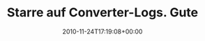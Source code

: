 ---
retweeted: false
source: <a href="http://termtter.org/" rel="nofollow">Termtter</a>
entities:
  hashtags: []
  symbols: []
  user_mentions:
  - name: Felix Gilcher
    screen_name: Xylakant
    indices:
    - '63'
    - '72'
    id_str: '40266143'
    id: '40266143'
  urls: []
display_text_range:
- '0'
- '83'
favorite_count: '0'
id_str: '7483366790135809'
truncated: false
retweet_count: '0'
id: '7483366790135809'
created_at: Wed Nov 24 17:19:08 +0000 2010
favorited: false
full_text: 'Starre auf Converter-Logs. Guter Trost: Apfelringe und AIR aus [@Xylakant](https://twitter.com/Xylakant)''s
  Library.'
lang: de
tags:
- pesos:twitter
date: '2010-11-24T17:19:08+00:00'
src: https://twitter.com/bascht/status/7483366790135809
original_url: https://twitter.com/bascht/status/7483366790135809
type: twitter_tweet
text: 'Starre auf Converter-Logs. Guter Trost: Apfelringe und AIR aus [@Xylakant](https://twitter.com/Xylakant)''s
  Library.'
title: Starre auf Converter-Logs. Gute

---